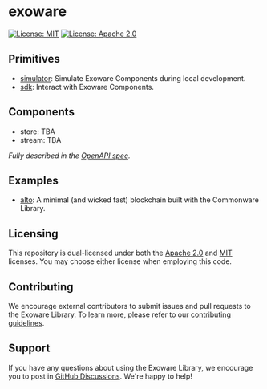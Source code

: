 # exoware

[![License: MIT](https://img.shields.io/badge/License-MIT-yellow.svg)](./LICENSE-MIT)
[![License: Apache 2.0](https://img.shields.io/badge/License-Apache%202.0-blue.svg)](./LICENSE-APACHE)

## Primitives

* [simulator](./simulator/README.md): Simulate Exoware Components during local development.
* [sdk](./sdk/README.md): Interact with Exoware Components.

## Components

* store: TBA
* stream: TBA

_Fully described in the [OpenAPI spec](./openapi.yaml)._

## Examples

* [alto](https://github.com/commonwarexyz/alto): A minimal (and wicked fast) blockchain built with the Commonware Library.

## Licensing

This repository is dual-licensed under both the [Apache 2.0](./LICENSE-APACHE) and [MIT](./LICENSE-MIT) licenses. You may choose either license when employing this code.

## Contributing

We encourage external contributors to submit issues and pull requests to the Exoware Library. To learn more, please refer to our [contributing guidelines](./CONTRIBUTING.md).

## Support

If you have any questions about using the Exoware Library, we encourage you to post in [GitHub Discussions](https://github.com/exowarexyz/monorepo/discussions). We're happy to help!
